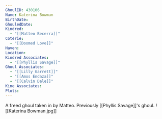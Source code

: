 ```yaml
---
GhoulID: 430106
Name: Katerina Bowman
BirthDate: 
GhouledDate: 
Kindred:
  - "[[Matteo Becerra]]"
Coterie:
  - "[[Doomed Love]]"
Haven: 
Location: 
Kindred Associates:
  - "[[Phyllis Savage]]"
Ghoul Associates:
  - "[[Lilly Garrett]]"
  - "[[Amos Endaza]]"
  - "[[Calvin Dale]]"
Kine Associates: 
Plots:
---
```

A freed ghoul taken in by Matteo. Previously [[Phyllis Savage]]'s ghoul.
![[Katerina Bowman.jpg]]
